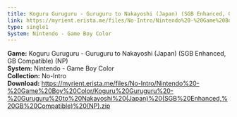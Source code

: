 ```yaml
---
title: Koguru Guruguru - Guruguru to Nakayoshi (Japan) (SGB Enhanced, GB Compatible) (NP)
link: https://myrient.erista.me/files/No-Intro/Nintendo%20-%20Game%20Boy%20Color/Koguru%20Guruguru%20-%20Guruguru%20to%20Nakayoshi%20(Japan)%20(SGB%20Enhanced,%20GB%20Compatible)%20(NP).zip
type: single1
System: Nintendo - Game Boy Color
---
```

<b>Game:</b> Koguru Guruguru - Guruguru to Nakayoshi (Japan) (SGB Enhanced, GB Compatible) (NP)<br>
<b>System:</b> Nintendo - Game Boy Color<br>
<b>Collection:</b> No-Intro<br>
<b>Download:</b> https://myrient.erista.me/files/No-Intro/Nintendo%20-%20Game%20Boy%20Color/Koguru%20Guruguru%20-%20Guruguru%20to%20Nakayoshi%20(Japan)%20(SGB%20Enhanced,%20GB%20Compatible)%20(NP).zip